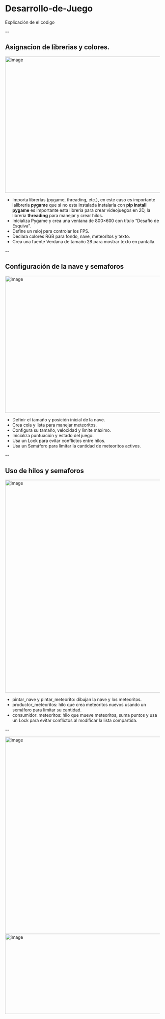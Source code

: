 # Desarrollo-de-Juego
Explicación de el codigo

--
## Asignacion de librerias y colores.
<img width="578" height="443" alt="image" src="https://github.com/user-attachments/assets/f2df5b73-0dd1-476d-b0cc-350f538d2037" />

- Importa librerías (pygame, threading, etc.), en este caso es importante lalibreria  **pygame** que si no esta instalada instalarla con **pip install pygame** es importante esta libreria para crear videojuegos en 2D, la libreria **threading** para manejar y crear hilos.
- Inicializa Pygame y crea una ventana de 800×600 con título “Desafío de Esquiva”.
- Define un reloj para controlar los FPS.
- Declara colores RGB para fondo, nave, meteoritos y texto.
- Crea una fuente Verdana de tamaño 28 para mostrar texto en pantalla.

--
## Configuración de la nave y semaforos
<img width="680" height="445" alt="image" src="https://github.com/user-attachments/assets/7d3b3d99-8e27-4702-be61-71aa398505d3" />

- Definir el tamaño y posición inicial de la nave.
- Crea cola y lista para manejar meteoritos.
- Configura su tamaño, velocidad y límite máximo.
- Inicializa puntuación y estado del juego.
- Usa un Lock para evitar conflictos entre hilos.
- Usa un Semáforo para limitar la cantidad de meteoritos activos.

--
## Uso de hilos y semaforos

<img width="843" height="691" alt="image" src="https://github.com/user-attachments/assets/de49c71d-f5ce-4c11-8fb0-68a001270482" />

- pintar_nave y pintar_meteorito: dibujan la nave y los meteoritos.
- productor_meteoritos: hilo que crea meteoritos nuevos usando un semáforo para limitar su cantidad.
- consumidor_meteoritos: hilo que mueve meteoritos, suma puntos y usa un Lock para evitar conflictos al modificar la lista compartida.

--

<img width="753" height="641" alt="image" src="https://github.com/user-attachments/assets/6670a3f5-8b9b-4410-b5d8-631c9c88f576" />
<img width="891" height="260" alt="image" src="https://github.com/user-attachments/assets/3912aba1-2fa0-4d36-b401-f65d7d82dd43" />


